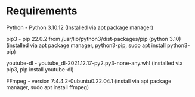 # Requirements
Python - Python 3.10.12 (Installed via apt package manager)

pip3 - pip 22.0.2 from /usr/lib/python3/dist-packages/pip (python 3.10) (installed via apt package manager, python3-pip, sudo apt install python3-pip)

youtube-dl - youtube_dl-2021.12.17-py2.py3-none-any.whl (installed via pip3, pip install youtube-dl)

FFmpeg - version 7:4.4.2-0ubuntu0.22.04.1 (install via apt package manager, sudo apt  install ffmpeg)

